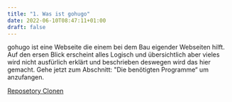 ```yaml
---
title: "1. Was ist gohugo"
date: 2022-06-10T08:47:11+01:00
draft: false
---
```

gohugo ist eine Webseite die einem bei dem Bau eigender Webseiten hilft. Auf den ersen Blick erscheint alles Logisch und übersichtlich aber vieles wird nicht ausfürlich erklärt und beschrieben deswegen wird das hier gemacht. Gehe jetzt zum Abschnitt: "Die benötigten Programme“ um anzufangen.


[Reposetory Clonen](https://www.youtube.com/watch?v=bz1KauFlbQI)